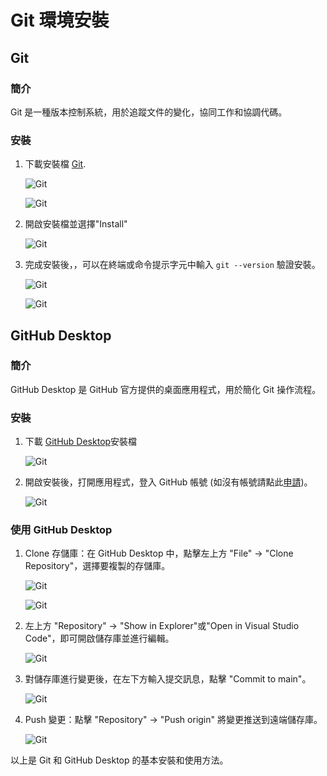 # Git 環境安裝

## Git

### 簡介
Git 是一種版本控制系統，用於追蹤文件的變化，協同工作和協調代碼。

### 安裝
1. 下載安裝檔 [Git](https://git-scm.com/downloads).


    ![Git](/webgame-engine/assets/git/git.png)


    ![Git](/webgame-engine/assets/git/git2.png)


2. 開啟安裝檔並選擇"Install"

    ![Git](/webgame-engine/assets/git/git3.png)

3. 完成安裝後，，可以在終端或命令提示字元中輸入 `git --version` 驗證安裝。

    ![Git](/webgame-engine/assets/git/git4.png)


    ![Git](/webgame-engine/assets/git/git5.png)


## GitHub Desktop

### 簡介
GitHub Desktop 是 GitHub 官方提供的桌面應用程式，用於簡化 Git 操作流程。

### 安裝
1. 下載 [GitHub Desktop](https://desktop.github.com/)安裝檔

    ![Git](/webgame-engine/assets/git/github.png)


2. 開啟安裝後，打開應用程式，登入 GitHub 帳號 (如沒有帳號請點此[申請](https://github.com/signup))。

    ![Git](/webgame-engine/assets/git/github2.png)


### 使用 GitHub Desktop
1. Clone 存儲庫：在 GitHub Desktop 中，點擊左上方 "File" -> "Clone Repository"，選擇要複製的存儲庫。

    ![Git](/webgame-engine/assets/git/github3.png)


    ![Git](/webgame-engine/assets/git/github4.png)

2. 左上方 "Repository" -> "Show in Explorer"或"Open in Visual Studio Code"，即可開啟儲存庫並進行編輯。

    ![Git](/webgame-engine/assets/git/github5.png)


3. 對儲存庫進行變更後，在左下方輸入提交訊息，點擊 "Commit to main"。

    ![Git](/webgame-engine/assets/git/github6.png)

4. Push 變更：點擊 "Repository" -> "Push origin" 將變更推送到遠端儲存庫。

    ![Git](/webgame-engine/assets/git/github7.png)


以上是 Git 和 GitHub Desktop 的基本安裝和使用方法。